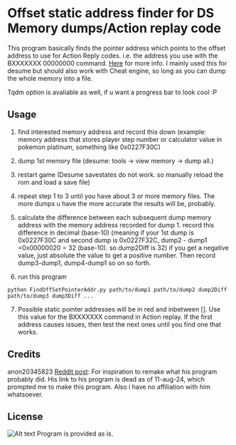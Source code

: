 # Offset static address finder for DS Memory dumps/Action replay code

This program basically finds the pointer address which points to the offset address to use for Action Reply codes. i.e. the address you use with the BXXXXXXX 00000000 command. [Here](https://doc.kodewerx.org/hacking_nds.html#arcodetypes) for more info.
I mainly used this for desume but should also work with Cheat engine, so long as you can dump the whole memory into a file.

Tqdm option is avaliable as well, if u want a progress bar to look cool :P

## Usage
1. find interested memory address and record this down (example: memory address that stores player step number or calculator value in pokemon platinum, something like 0x0227F30C)

2. dump 1st memory file (desume: tools -> view memory -> dump all.)

3. restart game (Desume savestates do not work. so manually reload the rom and load a save file)

4. repeat step 1 to 3 until you have about 3 or more memory files. The more dumps u have the more accurate the results will be, probably.

5. calculate the difference between each subsequent dump memory address with the memory address recorded for dump 1. record this difference in decimal (base-10) (meaning if your 1st dump is 0x0227F30C and second dump is 0x0227F32C, dump2 - dump1 =0x00000020 = 32 (base-10). so dump2Diff is 32) if you get a negative value, just absolute the value to get a positive number. Then record dump3-dump1, dump4-dump1 so on so forth.

6. run this program

```python FindOffSetPointerAddr.py path/to/dump1 path/to/dump2 dump2Diff path/to/dump3 dump3Diff ...```

7. Possible static pointer addresses will be in red and inbetween []. Use this value for the BXXXXXXX command in Action replay. If the first address causes issues, then test the next ones until you find one that works.

## Credits
anon20345823 [Reddit post](https://www.reddit.com/r/learnprogramming/comments/6kqbcr/making_an_action_replay_code/): For inspiration to remake what his program probably did. His link to his program is dead as of 11-aug-24, which prompted me to make this program. Also i have no affiliation with him whatsoever.

## License
![Alt text](./CC0.svg "a title")
Program is provided as is.
